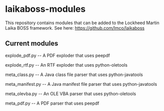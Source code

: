 # laikaboss-modules
This repository contains modules that can be added to the Lockheed Martin Laika BOSS framework. See here: https://github.com/lmco/laikaboss

Current modules
---
explode_pdf.py	-- A PDF exploder that uses peepdf

explode_rtf.py 	-- An RTF exploder that uses python-oletools

meta_class.py	-- A Java class file parser that uses python-javatools

meta_manifest.py -- A Java manifest file parser that uses python-javatools

meta_olevba.py 	-- An OLE VBA parser that uses python-oletools

meta_pdf.py	-- A PDF parser that uses peepdf
